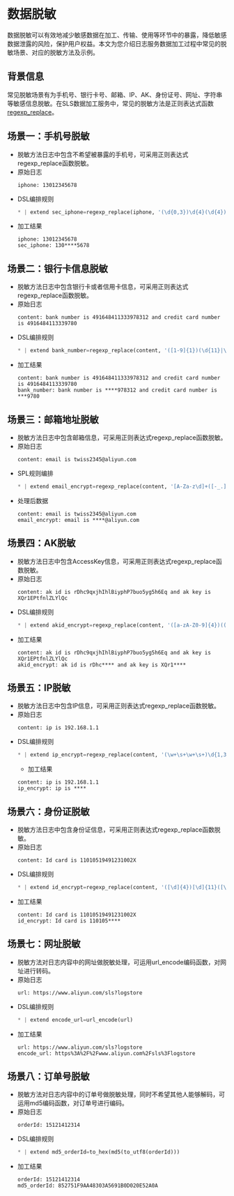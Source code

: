 # 数据脱敏
数据脱敏可以有效地减少敏感数据在加工、传输、使用等环节中的暴露，降低敏感数据泄露的风险，保护用户权益。本文为您介绍日志服务数据加工过程中常见的脱敏场景、对应的脱敏方法及示例。
## 背景信息
常见脱敏场景有为手机号、银行卡号、邮箱、IP、AK、身份证号、网址、字符串等敏感信息脱敏。在SLS数据加工服务中，常见的脱敏方法是正则表达式函数[regexp_replace](https://help.aliyun.com/document_detail/63453.htm?spm=a2c4g.11186623.0.0.22597b01DMDUTb#section-un6-0un-8l7)。

## 场景一：手机号脱敏  
* 脱敏方法日志中包含不希望被暴露的手机号，可采用正则表达式regexp_replace函数脱敏。
* 原始日志
  ```
  iphone: 13012345678
  ```
* DSL编排规则
  ```python
  * | extend sec_iphone=regexp_replace(iphone, '(\d{0,3})\d{4}(\d{4})', '\1****\2')
  ```
* 加工结果
  ```
  iphone: 13012345678
  sec_iphone: 130****5678
  ```
## 场景二：银行卡信息脱敏
* 脱敏方法日志中包含银行卡或者信用卡信息，可采用正则表达式regexp_replace函数脱敏。
* 原始日志
  ```
  content: bank number is 491648411333978312 and credit card number is 4916484113339780
  ```
* DSL编排规则
  ```python
  * | extend bank_number=regexp_replace(content, '([1-9]{1})(\d{11}|\d{13}|\d{14})(\d{4})', '****\3')
  ```
* 加工结果
  ```
  content: bank number is 491648411333978312 and credit card number is 4916484113339780
  bank_number: bank number is ****978312 and credit card number is ***9780
  ```
## 场景三：邮箱地址脱敏
* 脱敏方法日志中包含邮箱信息，可采用正则表达式regexp_replace函数脱敏。
* 原始日志
  ```
  content: email is twiss2345@aliyun.com
  ```
* SPL规则编排
  ```python
  * | extend email_encrypt=regexp_replace(content, '[A-Za-z\d]+([-_.][A-Za-z\d]+)*(@([A-Za-z\d]+[-.])+[A-Za-z\d]{2,4})', '****\2')
  ```
* 处理后数据
  ```
  content: email is twiss2345@aliyun.com
  email_encrypt: email is ****@aliyun.com
  ```
## 场景四：AK脱敏
* 脱敏方法日志中包含AccessKey信息，可采用正则表达式regexp_replace函数脱敏。
* 原始日志
  ```
  content: ak id is rDhc9qxjhIhlBiyphP7buo5yg5h6Eq and ak key is XQr1EPtfnlZLYlQc
  ```
* DSL编排规则
  ```python
  * | extend akid_encrypt=regexp_replace(content, '([a-zA-Z0-9]{4})(([a-zA-Z0-9]{26})|([a-zA-Z0-9]{12}))', '\1****')
  ```
* 加工结果
  ```
  content: ak id is rDhc9qxjhIhlBiyphP7buo5yg5h6Eq and ak key is XQr1EPtfnlZLYlQc
  akid_encrypt: ak id is rDhc**** and ak key is XQr1****
  ```
## 场景五：IP脱敏
* 脱敏方法日志中包含IP信息，可采用正则表达式regexp_replace函数脱敏。
* 原始日志
  ```
  content: ip is 192.168.1.1
  ```
* DSL编排规则
  ```python
  * | extend ip_encrypt=regexp_replace(content, '(\w+\s+\w+\s+)\d{1,3}.\d{1,3}.\d{1,3}.\d{1,3}', '\1****')
  ```
  * 加工结果
  ```
  content: ip is 192.168.1.1
  ip_encrypt: ip is ****
  ```
## 场景六：身份证脱敏
* 脱敏方法日志中包含身份证信息，可采用正则表达式regexp_replace函数脱敏。
* 原始日志
  ```
  content: Id card is 11010519491231002X
  ```
* DSL编排规则
  ```python
  * | extend id_encrypt=regexp_replace(content, '([\d]{4})[\d]{11}([\d]{2}[\d|Xx])', '\1****')
  ```
* 加工结果
  ```
  content: Id card is 11010519491231002X
  id_encrypt: Id card is 110105****
  ```
## 场景七：网址脱敏 
* 脱敏方法对日志内容中的网址做脱敏处理，可运用url_encode编码函数，对网址进行转码。
* 原始日志
  ```
  url: https://www.aliyun.com/sls?logstore
  ```
* DSL编排规则
  ```python
  * | extend encode_url=url_encode(url)
  ```
* 加工结果
  ```
  url: https://www.aliyun.com/sls?logstore
  encode_url: https%3A%2F%2Fwww.aliyun.com%2Fsls%3Flogstore
  ```
## 场景八：订单号脱敏
* 脱敏方法对日志内容中的订单号做脱敏处理，同时不希望其他人能够解码，可运用md5编码函数，对订单号进行编码。
* 原始日志
  ```
  orderId: 15121412314
  ```
* DSL编排规则
  ```python
  * | extend md5_orderId=to_hex(md5(to_utf8(orderId)))
  ```
* 加工结果
  ```
  orderId: 15121412314
  md5_orderId: 852751F9AA48303A5691B0D020E52A0A
  ```